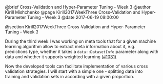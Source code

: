 @brief Cross-Validation and Hyper-Parameter Tuning - Week 3
@author Kirill Mishchenko
@page Kirill2017WeekThree Cross-Validation and Hyper-Parameter Tuning - Week 3
@date 2017-06-19 09:00:00

@section Kirill2017WeekThree Cross-Validation and Hyper-Parameter Tuning - Week 3

During the third week I was working on meta tools that for a given machine
learning algorithm allow to extract meta information about it, e.g. predictions
type, whether it takes a `data::DatasetInfo` parameter along with data and
whether it supports weighted learning
([#1031](https://github.com/mlpack/mlpack/pull/1031)).

Now the developed tools can facilitate implementation of various cross
validation strategies. I will start with a simple one - splitting data into
training and validation sets in according with a given proportion.